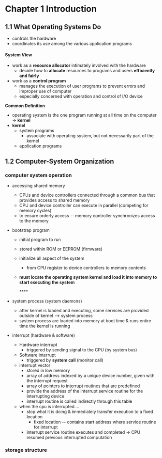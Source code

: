 # Chapter 1 Introduction

## 1.1 What Operating Systems Do

* controls the hardware
* coordinates its use among the various application programs

#### System View

* work as a **resource allocator** intimately involved with the hardware
  * decide how to **allocate** resources to programs and users **efficiently and fairly**
* work as a **control program**
  * manages the execution of user programs to prevent errors and improper use of computer
  * especially concerned with operation and control of I/O device

**Common Definition**

* operating system is the one program running at all time on the computer -&gt; **kernel**
* **kernel**
  * system programs
    * associate with operating system, but not necessarily part of the kernel
  * application programs

## 1.2 Computer-System Organization

### computer system operation

* accessing shared memory

  * CPUs and device controllers connected through a common bus that provides access to shared memory
  * CPU and device controller can execute in parallel \(competing for memory cycles\)
  * to ensure orderly access -- memory controller synchronizes access to the memory

* bootstrap program
  * initial program to run
  * stored within ROM or EEPROM \(firmware\)
  * initialize all aspect of the system
    * from CPU register to device controllers to memory contents
  * **must locate the operating system kernel and load it into memory to start executing the system**

    \*\*\*\*
* system process \(system daemons\)

  * after kernel is loaded and executing, some services are provided outside of kernel --&gt; system process
  * system process are loaded into memory at boot time & runs entire time the kernel is running

* interrupt \(hardware & software\)
  * Hardware interrupt
    * triggered by sending signal to the CPU \(by system bus\)
  * Software interrupt
    * triggered by **system call** \(monitor call\)
  * interrupt vector
    * stored in low memory
    * array of address indexed by a unique device number, given with the interrupt request
    * array of pointers to interrupt routines that are predefined
    * provide the address of the interrupt service routine for the interrupting device
    * interrupt routine is called indirectly through this table
  * when the cpu is interrupted....
    * stop what it is doing & immediately transfer execution to a fixed location
      * fixed location -- contains start address where service routine for interrupt
    * interrupt service routine executes and completed -&gt; CPU resumed previous interrupted computation

### storage structure





